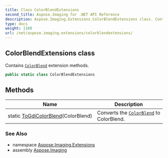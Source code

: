 ```yaml
---
title: Class ColorBlendExtensions
second_title: Aspose.Imaging for .NET API Reference
description: Aspose.Imaging.Extensions.ColorBlendExtensions class. Contains ColorBlend extension methods
type: docs
weight: 1160
url: /net/aspose.imaging.extensions/colorblendextensions/
---
```

## ColorBlendExtensions class

Contains [`ColorBlend`](../../aspose.imaging/colorblend/) extension methods.

```csharp
public static class ColorBlendExtensions
```

## Methods

| Name | Description |
| --- | --- |
| static [ToGdiColorBlend](../../aspose.imaging.extensions/colorblendextensions/togdicolorblend/)(ColorBlend) | Converts the [`ColorBlend`](../../aspose.imaging/colorblend/) to ColorBlend. |

### See Also

* namespace [Aspose.Imaging.Extensions](../../aspose.imaging.extensions/)
* assembly [Aspose.Imaging](../../)


